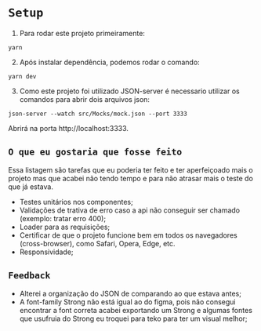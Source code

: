 
# `Setup`

1. Para rodar este projeto primeiramente:

`yarn`

2. Após instalar dependência, podemos rodar o comando:

`yarn dev`

3. Como este projeto foi utilizado JSON-server é necessario utilizar os comandos para abrir dois arquivos json:

`json-server --watch src/Mocks/mock.json --port 3333`

Abrirá na porta http://localhost:3333.
## `O que eu gostaria que fosse feito`
Essa listagem são tarefas que eu poderia ter feito e ter aperfeiçoado mais o projeto mas que acabei não tendo tempo e para não atrasar mais o teste do que já estava.

- Testes unitários nos componentes;
- Validações de trativa de erro caso a api não conseguir ser chamado (exemplo: tratar erro 400);
- Loader para as requisições;
- Certificar de que o projeto funcione bem em todos os navegadores (cross-browser), como Safari, Opera, Edge, etc.
- Responsividade;
## `Feedback`
- Alterei a organização do JSON de comparando ao que estava antes;
- A font-family Strong não está igual ao do figma, pois não consegui encontrar a font correta acabei exportando um Strong e algumas fontes que usufruia do Strong eu troquei para teko para ter um visual melhor;